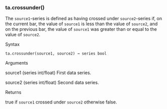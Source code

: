 ### ta.crossunder()

The `source1`-series is defined as having crossed under `source2`-series if, on the current bar, the value of `source1` is less than the value of `source2`, and on the previous bar, the value of `source1` was greater than or equal to the value of `source2`.

Syntax

```
ta.crossunder(source1, source2) → series bool
```

Arguments

source1 (series int/float) First data series.

source2 (series int/float) Second data series.

Returns

true if `source1` crossed under `source2` otherwise false.
